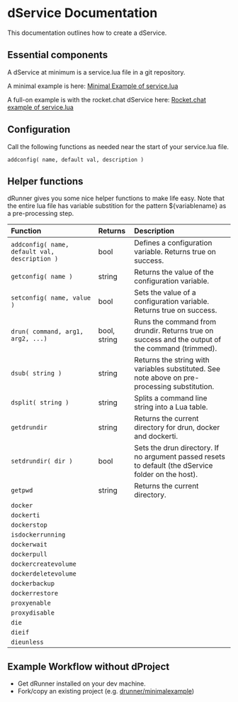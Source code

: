 # dService Documentation

This documentation outlines how to create a dService.

## Essential components

A dService at minimum is a service.lua file in a git repository.

A minimal example is here:
[Minimal Example of service.lua](https://github.com/drunner/minimalexample/blob/master/service.lua)

A full-on example is with the rocket.chat dService here:
[Rocket.chat example of service.lua](https://github.com/j842/rocketchat/blob/master/drunner10/service.lua)

## Configuration

Call the following functions as needed near the start of your service.lua file.

```
addconfig( name, default val, description )
```

## Helper functions

dRunner gives you some nice helper functions to make life easy. Note that the entire lua file has variable substition for the pattern
${variablename} as a pre-processing step.

| Function         |   Returns | Description
|:----------------|:--------------|:---------------|
| `addconfig( name, default val, description )` | bool | Defines a configuration variable. Returns true on success. |
| `getconfig( name )` | string |  Returns the value of the configuration variable. |
| `setconfig( name, value )` | bool | Sets the value of a configuration variable. Returns true on success. |
| `drun( command, arg1, arg2, ...)` | bool, string | Runs the command from drundir. Returns true on success and the output of the command (trimmed).|
| `dsub( string )` | string | Returns the string with variables substituted. See note above on pre-processing substitution. |
| `dsplit( string )` | string |  Splits a command line string into a Lua table. |
| `getdrundir` | string | Returns the current directory for drun, docker and dockerti. |
| `setdrundir( dir )` | bool |  Sets the drun directory. If no argument passed resets to default (the dService folder on the host). |
| `getpwd` | string | Returns the current directory. |
| `docker` |||
| `dockerti` |||
| `dockerstop` |||
| `isdockerrunning` |||
| `dockerwait` |||
| `dockerpull` |||
| `dockercreatevolume` |||
| `dockerdeletevolume` |||
| `dockerbackup` |||
| `dockerrestore` |||
| `proxyenable` |||
| `proxydisable` |||
| `die` |||
| `dieif` |||
| `dieunless` |||


## Example Workflow without dProject

* Get dRunner installed on your dev machine.
* Fork/copy an existing project (e.g. [drunner/minimalexample](https://github.com/drunner/minimalexample))
